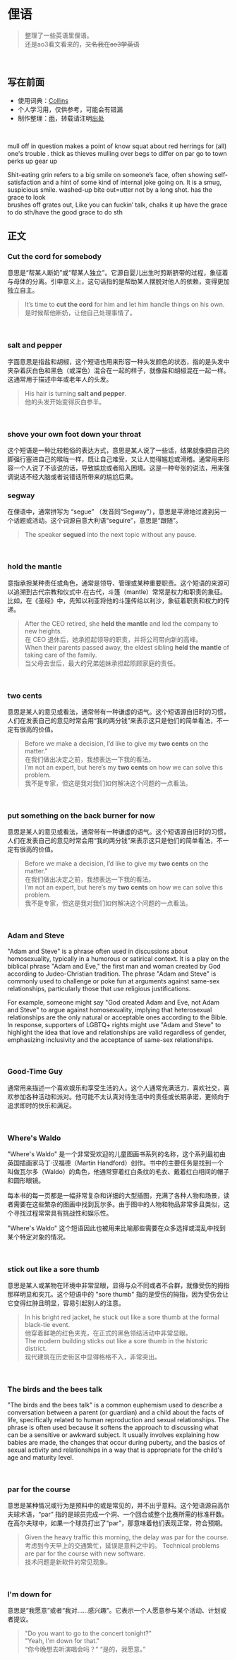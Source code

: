 <!-- omit in toc -->
# 俚语
> 整理了一些英语里俚语。<br>
> 还是ao3看文看来的，~~又名我在ao3学英语~~

<br>

<!-- omit in toc -->
## 写在前面 
* 使用词典：[Collins](https://www.collinsdictionary.com/)
* 个人学习用，仅供参考，可能会有错漏
* 制作整理：[雨](https://github.com/GardenKitten)，转载请注明[出处](https://github.com/GardenKitten/English-Note)

<br>

mull off
in question
makes a point of 
 know squat about 
 red herrings
 for (all) one's trouble
 . thick as thieves
  mulling over
   begs to differ
    on par 
    go to town
    perks up 
    gear up

Shit-eating grin refers to a big smile on someone’s face, often showing self-satisfaction and a hint of some kind of internal joke going on. It is a smug, suspicious smile.
washed-up
bite out=utter
not by a long shot.
 has the grace to look    
  brushes off 
  grates out, 
   Like you can fuckin’ talk,
    chalks it up
    have the grace to do sth/have the good grace to do sth

## 正文



### Cut the cord for somebody
 意思是“帮某人断奶”或“帮某人独立”。它源自婴儿出生时剪断脐带的过程，象征着与母体的分离。引申意义上，这句话指的是帮助某人摆脱对他人的依赖，变得更加独立自主。
> It’s time to **cut the cord** for him and let him handle things on his own.
> 是时候帮他断奶，让他自己处理事情了。<br>

<br>

### salt and pepper
字面意思是指盐和胡椒，这个短语也用来形容一种头发颜色的状态，指的是头发中夹杂着灰白色和黑色（或深色）混合在一起的样子，就像盐和胡椒混在一起一样。这通常用于描述中年或老年人的头发。
> His hair is turning **salt and pepper**.<br>
> 他的头发开始变得灰白参半。 <br>

<br>

### shove your own foot down your throat
这个短语是一种比较粗俗的表达方式，意思是某人说了一些话，结果就像把自己的脚强行塞进自己的喉咙一样，既让自己难受，又让人觉得尴尬或滑稽。通常用来形容一个人说了不该说的话，导致尴尬或者陷入困境。这是一种夸张的说法，用来强调说话不经大脑或者说错话所带来的尴尬后果。

### segway
在俚语中，通常拼写为 “segue” （发音同“Segway”），意思是平滑地过渡到另一个话题或活动。这个词源自意大利语“seguire”，意思是“跟随”。
> The speaker **segued** into the next topic without any pause.

<br>

### hold the mantle
意指承担某种责任或角色，通常是领导、管理或某种重要职责。这个短语的来源可以追溯到古代宗教和仪式中.在古代，斗篷（mantle）常常是权力和职责的象征。比如，在《圣经》中，先知以利亚将他的斗篷传给以利沙，象征着职责和权力的传递。
> After the CEO retired, she **held the mantle** and led the company to new heights.<br>
> 在 CEO 退休后，她承担起领导的职责，并将公司带向新的高峰。<br>
> When their parents passed away, the eldest sibling **held the mantle** of taking care of the family.<br>
> 当父母去世后，最大的兄弟姐妹承担起照顾家庭的责任。

<br>

### two cents
意思是某人的意见或看法，通常带有一种谦虚的语气。这个短语源自旧时的习惯，人们在发表自己的意见时常会用“我的两分钱”来表示这只是他们的简单看法，不一定有很高的价值。
> Before we make a decision, I’d like to give my **two cents** on the matter.”<br>
> 在我们做出决定之前，我想表达一下我的看法。<br>
> I’m not an expert, but here’s my **two cents** on how we can solve this problem.<br>
> 我不是专家，但这是我对我们如何解决这个问题的一点看法。

<br>

### put something on the back burner for now
意思是某人的意见或看法，通常带有一种谦虚的语气。这个短语源自旧时的习惯，人们在发表自己的意见时常会用“我的两分钱”来表示这只是他们的简单看法，不一定有很高的价值。
> Before we make a decision, I’d like to give my **two cents** on the matter.”<br>
> 在我们做出决定之前，我想表达一下我的看法。<br>
> I’m not an expert, but here’s my **two cents** on how we can solve this problem.<br>
> 我不是专家，但这是我对我们如何解决这个问题的一点看法。

<br>

### Adam and Steve
"Adam and Steve" is a phrase often used in discussions about homosexuality, typically in a humorous or satirical context. It is a play on the biblical phrase "Adam and Eve," the first man and woman created by God according to Judeo-Christian tradition. The phrase "Adam and Steve" is commonly used to challenge or poke fun at arguments against same-sex relationships, particularly those that use religious justifications.

For example, someone might say "God created Adam and Eve, not Adam and Steve" to argue against homosexuality, implying that heterosexual relationships are the only natural or acceptable ones according to the Bible. In response, supporters of LGBTQ+ rights might use "Adam and Steve" to highlight the idea that love and relationships are valid regardless of gender, emphasizing inclusivity and the acceptance of same-sex relationships.

<br>

### Good-Time Guy
通常用来描述一个喜欢娱乐和享受生活的人。这个人通常充满活力，喜欢社交，喜欢参加各种活动和派对。他可能不太认真对待生活中的责任或长期承诺，更倾向于追求即时的快乐和满足。

<br>

### Where's Waldo
"Where's Waldo" 是一个非常受欢迎的儿童图画书系列的名称，这个系列最初由英国插画家马丁·汉福德（Martin Handford）创作。书中的主要任务是找到一个叫做瓦尔多（Waldo）的角色，他通常穿着红白条纹的毛衣、戴着红白相间的帽子和圆形眼镜。

每本书的每一页都是一幅非常复杂和详细的大型插图，充满了各种人物和场景，读者需要在这些繁杂的图画中找到瓦尔多。由于图中的人物和物品非常多且类似，这个寻找过程常常具有挑战性和娱乐性。

"Where's Waldo" 这个短语因此也被用来比喻那些需要在众多选择或混乱中找到某个特定对象的情况。

<br>

### stick out like a sore thumb
意思是某人或某物在环境中非常显眼，显得与众不同或者不合群，就像受伤的拇指那样明显和突兀。这个短语中的 "sore thumb" 指的是受伤的拇指，因为受伤会让它变得红肿且明显，容易引起别人的注意。
> In his bright red jacket, he stuck out like a sore thumb at the formal black-tie event. <br>
> 他穿着鲜艳的红色夹克，在正式的黑色领结活动中非常显眼。<br>
> The modern building sticks out like a sore thumb in the historic district. <br>
> 现代建筑在历史街区中显得格格不入，非常突出。

<br>

### The birds and the bees talk
"The birds and the bees talk" is a common euphemism used to describe a conversation between a parent (or guardian) and a child about the facts of life, specifically related to human reproduction and sexual relationships. The phrase is often used because it softens the approach to discussing what can be a sensitive or awkward subject. It usually involves explaining how babies are made, the changes that occur during puberty, and the basics of sexual activity and relationships in a way that is appropriate for the child's age and maturity level.

<br>

### par for the course
意思是某种情况或行为是预料中的或是常见的，并不出乎意料。这个短语源自高尔夫球术语，“par” 指的是球员完成一个洞、一个回合或整个比赛所需的标准杆数。在高尔夫球中，如果一个球员打出了“par”，那意味着他们表现正常，符合预期。
> Given the heavy traffic this morning, the delay was par for the course. <br>
> 考虑到今天早上的交通繁忙，延误是意料之中的。
> Technical problems are par for the course with new software. <br>
> 技术问题是新软件的常见现象。

<br>

###  I'm down for
意思是“我愿意”或者“我对……感兴趣”。它表示一个人愿意参与某个活动、计划或者提议。
> "Do you want to go to the concert tonight?" <br>
> "Yeah, I'm down for that." <br>
> “你今晚想去听演唱会吗？” “是的，我愿意。”

<br>

